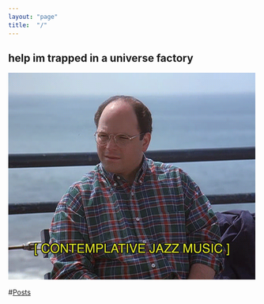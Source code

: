 ```yaml
---
layout: "page"
title:  "/"
---
```

## help im trapped in a universe factory
![](/assets/1559181471128.gif)
  
#<a href="/posts">Posts</a>
